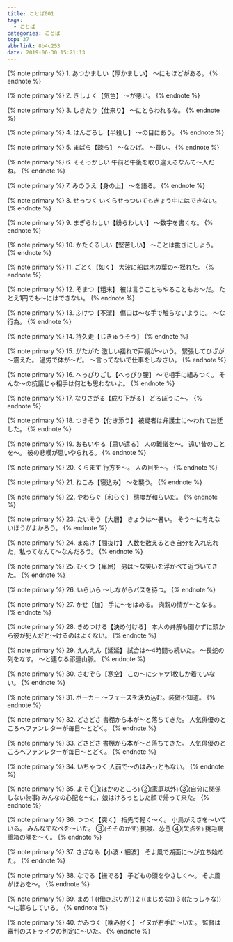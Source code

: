 ```yaml
---
title: ことば001
tags:
  - ことば
categories: ことば
top: 37
abbrlink: 8b4c253
date: 2019-06-30 15:21:13
---
```


<!--more-->

{% note primary %}
1.
あつかましい【厚かましい】
〜にもほどがある。
{% endnote %}



{% note primary %}
2.
きしょく【気色】
〜が悪い。
{% endnote %}



{% note primary %}
3.
しきたり【仕来り】
～にとらわれるな。
{% endnote %}



{% note primary %}
4.
はんごろし【半殺し】
〜の目にあう。
{% endnote %}



{% note primary %}
5.
まばら【疎ら】
〜なひげ。
〜買い。
{% endnote %}



{% note primary %}
6.
そそっかしい
午前と午後を取り違えるなんて〜人だね。
{% endnote %}



{% note primary %}
7.
みのうえ【身の上】
〜を語る。
{% endnote %}



{% note primary %}
8.
せっつく
いくらせっついてもきょう中にはできない。
{% endnote %}



{% note primary %}
9.
まぎらわしい【紛らわしい】
〜数字を書くな。
{% endnote %}



{% note primary %}
10.
かたくるしい【堅苦しい】
〜ことは抜きにしよう。
{% endnote %}



{% note primary %}
11.
ごとく【如く】
大波に船は木の葉の〜揺れた。
{% endnote %}



{% note primary %}
12.
そまつ【粗末】
彼は言うこともやることもお〜だ。
たとえ1円でも〜にはできない。
{% endnote %}



{% note primary %}
13.
ふけつ【不潔】
傷口は～な手で触らないように。
〜な行為。
{% endnote %}



{% note primary %}
14.
持久走【じきゅうそう】
{% endnote %}



{% note primary %}
15.
がたがた
激しい揺れで戸棚が～いう。
緊張してひざが～震えた。
過労で体が～だ。
～言ってないで仕事をしなさい。
{% endnote %}



{% note primary %}
16.
へっぴりごし【へっぴり腰】
～で相手に組みつく。
そんな～の抗議じゃ相手は何とも思わないよ。
{% endnote %}



{% note primary %}
17.
なりさがる【成り下がる】
どろぼうに〜。
{% endnote %}



{% note primary %}
18.
つきそう【付き添う】
被疑者は弁護士に～われて出廷した。
{% endnote %}



{% note primary %}
19.
おもいやる【思い遣る】
人の難儀を〜。
遠い昔のことを〜。
彼の悲嘆が思いやられる。
{% endnote %}



{% note primary %}
20.
くらます
行方を〜。
人の目を〜。
{% endnote %}



{% note primary %}
21.
ねこみ【寝込み】
〜を襲う。
{% endnote %}



{% note primary %}
22.
やわらぐ【和らぐ】
態度が和らいだ。
{% endnote %}



{% note primary %}
23.
たいそう【大層】
きょうは〜暑い。
 そう〜に考えないほうがよかろう。
{% endnote %}



{% note primary %}
24.
まぬけ【間抜け】
人数を数えるとき自分を入れ忘れた，私ってなんて～なんだろう。
{% endnote %}



{% note primary %}
25.
ひくつ【卑屈】
男は～な笑いを浮かべて近づいてきた。
{% endnote %}



{% note primary %}
26.
いらいら
～しながらバスを待つ。
{% endnote %}



{% note primary %}
27.
かせ【枷】
手に〜をはめる。
肉親の情が〜となる。
{% endnote %}



{% note primary %}
28.
きめつける【決め付ける】
本人の弁解も聞かずに頭から彼が犯人だと～けるのはよくない。
{% endnote %}



{% note primary %}
29.
えんえん【延延】
試合は～4時間も続いた。
～長蛇の列をなす。
～と連なる祁連山脈。
{% endnote %}



{% note primary %}
30.
さむぞら【寒空】
この〜にシャツ1枚しか着ていない。
{% endnote %}



{% note primary %}
31.
ポーカー
〜フェースを決め込む。装做不知道。
{% endnote %}



{% note primary %}
32.
どさどさ
書棚から本が～と落ちてきた。
人気俳優のところへファンレターが毎日～とどく。
{% endnote %}



{% note primary %}
33.
どさどさ
書棚から本が～と落ちてきた。
人気俳優のところへファンレターが毎日～とどく。
{% endnote %}



{% note primary %}
34.
いちゃつく
人前で〜のはみっともない。
{% endnote %}



{% note primary %}
35.
よそ
①⦅ほかのところ⦆ 
②⦅家庭以外⦆ 
③⦅自分に関係しない物事⦆
みんなの心配を～に，娘はけろっとした顔で帰って来た。
{% endnote %}



{% note primary %}
36.
つつく【突く】
指先で軽く～く。
小鳥がえさを～いている。
みんなでなべを～いた。
③⦅そそのかす⦆ 挑唆、怂恿
④⦅欠点を⦆ 挑毛病
重箱の隅を～く。
{% endnote %}



{% note primary %}
37.
さざなみ【小波・細波】
そよ風で湖面に～が立ち始めた。
{% endnote %}



{% note primary %}
38.
なでる【撫でる】
子どもの頭をやさしく〜。
そよ風がほおを〜。
{% endnote %}



{% note primary %}
39.
まめ
1 ((働きぶりが)) 
2 ((まじめな))
3 ((たっしゃな))
〜に暮らしている。
{% endnote %}



{% note primary %}
40.
かみつく【噛み付く】
イヌが右手に～いた。
監督は審判のストライクの判定に～いた。
{% endnote %}